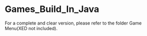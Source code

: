 # Games_Build_In_Java

For a complete and clear version, please refer to the folder Game Menu(XED not included).

